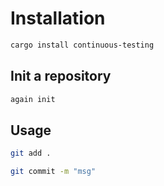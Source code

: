 # Installation

```bash
cargo install continuous-testing
``` 

## Init a repository

```bash
again init
```
## Usage 

```bash
git add .
```

```bash
git commit -m "msg"
```